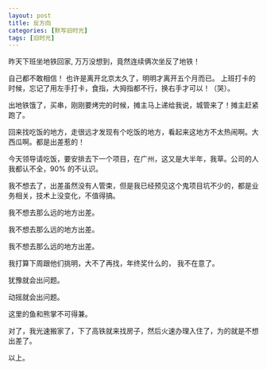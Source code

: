 ```yaml
---
layout: post
title: 反方向
categories: [默写旧时光]
tags: [旧时光]
---
```


昨天下班坐地铁回家, 万万没想到，竟然连续俩次坐反了地铁！

自己都不敢相信！ 也许是离开北京太久了，明明才离开五个月而已。 上班打卡的时候，忘记了用左手打卡，食指，大拇指都不行，换右手才可以！（哭）。

出地铁饿了，买串，刚刚要烤完的时候，摊主马上递给我说，城管来了！摊主赶紧跑了。

回来找吃饭的地方，走很远才发现有个吃饭的地方，看起来这地方不太热闹啊。大西瓜啊。都是出差惹的！

今天领导请吃饭，要安排去下一个项目，在广州，这又是大半年，我草。公司的人我都认不全，90% 的不认识。

我不想去了，出差虽然没有人管束，但是我已经预见这个鬼项目坑不少的，都是业务相关，技术上没变化，不值得搞。 

我不想去那么远的地方出差。

我不想去那么远的地方出差。

我不想去那么远的地方出差。

我打算下周跟他们挑明，大不了再找，年终奖什么的， 我不在意了。

犹豫就会出问题。

动摇就会出问题。

这里的鱼和熊掌不可得兼。

对了，我光速搬家了，下了高铁就来找房子，然后火速办理入住了，为的就是不想出差了。

以上。